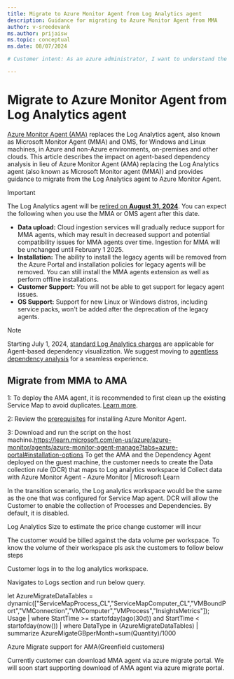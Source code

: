 ```yaml
---
title: Migrate to Azure Monitor Agent from Log Analytics agent 
description: Guidance for migrating to Azure Monitor Agent from MMA
author: v-sreedevank
ms.author: prijaisw
ms.topic: conceptual 
ms.date: 08/07/2024

# Customer intent: As an azure administrator, I want to understand the process of migrating from the MMA agent to the AMA agent.

---
```


# Migrate to Azure Monitor Agent from Log Analytics agent

[Azure Monitor Agent (AMA)](./agents-overview.md) replaces the Log Analytics agent, also known as Microsoft Monitor Agent (MMA) and OMS, for Windows and Linux machines, in Azure and non-Azure environments, on-premises and other clouds. This article describes the impact on agent-based dependency analysis in lieu of Azure Monitor Agent (AMA) replacing the Log Analytics agent (also known as Microsoft Monitor agent (MMA)) and provides guidance to migrate from the Log Analytics agent to Azure Monitor Agent.

> [!IMPORTANT]
> The Log Analytics agent will be [retired on **August 31, 2024**](https://azure.microsoft.com/updates/were-retiring-the-log-analytics-agent-in-azure-monitor-on-31-august-2024/). You can expect the following when you use the MMA or OMS agent after this date.
> - **Data upload:** Cloud ingestion services will gradually reduce support for MMA agents, which may result in decreased support and potential compatibility issues for MMA agents over time.  Ingestion for MMA will be unchanged until February 1 2025.
> - **Installation:** The ability to install the legacy agents will be removed from the Azure Portal and installation policies for legacy agents will be removed. You can still install the MMA agents extension as well as perform offline installations.
> - **Customer Support:** You will not be able to get support for legacy agent issues.
> - **OS Support:** Support for new Linux or Windows distros, including service packs, won't be added after the deprecation of the legacy agents.

> [!Note]
>  Starting July 1, 2024, [standard Log Analytics charges](https://go.microsoft.com/fwlink/?linkid=2278207) are applicable for Agent-based dependency visualization. We suggest moving to [agentless dependency analysis](how-to-create-group-machine-dependencies-agentless.md) for a seamless experience.

## Migrate from MMA to AMA

1: To deploy the AMA agent, it is recommended to first clean up the existing Service Map to avoid duplicates. [Learn more](/azure/azure-monitor/vm/vminsights-migrate-from-service-map#remove-the-service-map-solution-from-the-workspace).

2: Review the [prerequisites](/azure/azure-monitor/agents/azure-monitor-agent-manage#prerequisites) for installing Azure Monitor Agent. 

3: Download and run the script on the host machine.https://learn.microsoft.com/en-us/azure/azure-monitor/agents/azure-monitor-agent-manage?tabs=azure-portal#installation-options To get the AMA and the Dependency Agent deployed on the guest machine, the customer needs to create the Data collection rule (DCR) that maps to Log analytics workspace Id Collect data with Azure Monitor Agent - Azure Monitor | Microsoft Learn 

In the transition scenario, the Log analytics workspace would be the same as the one that was configured for Service Map agent. DCR will allow the Customer to enable the collection of Processes and Dependencies. By default, it is disabled. 

Log Analytics Size to estimate the price change customer will incur 

The customer would be billed against the data volume per workspace. To know the volume of their workspace pls ask the customers to follow below steps 

Customer logs in to the log analytics workspace. 

Navigates to Logs section and run below query. 

let AzureMigrateDataTables = dynamic(["ServiceMapProcess_CL","ServiceMapComputer_CL","VMBoundPort","VMConnection","VMComputer","VMProcess","InsightsMetrics"]); Usage | where StartTime >= startofday(ago(30d)) and StartTime < startofday(now()) | where DataType in (AzureMigrateDataTables) | summarize AzureMigateGBperMonth=sum(Quantity)/1000 

Azure Migrate support for AMA(Greenfield customers) 

Currently customer can download MMA agent via azure migrate portal. We will soon start supporting download of AMA agent via azure migrate portal.  